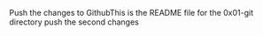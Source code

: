 Push the changes to GithubThis is the README file for the 0x01-git directory
push the second changes
